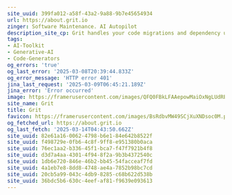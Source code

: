 ```yaml
---
site_uuid: 399fa012-a58f-43a2-9a88-9b7e45654934
url: https://about.grit.io
zinger: Software Maintenance. AI Autopilot
description_site_cp: Grit handles your code migrations and dependency upgrades for you
tags:
- AI-Toolkit
- Generative-AI
- Code-Generators
og_errors: 'true'
og_last_error: '2025-03-08T20:39:44.833Z'
og_error_message: 'HTTP error 401'
jina_last_request: '2025-03-09T06:45:21.189Z'
jina_error: 'Error occurred'
image: https://framerusercontent.com/images/QFQ0FBkLFAAepowMaiOxNgLUdRE.png
site_name: Grit
title: Grit
favicon: https://framerusercontent.com/images/BsRdbvMW49SCjXuXNDsoc0M.png
og_fetched_url: https://about.grit.io
og_last_fetch: '2025-03-14T04:43:50.662Z'
site_uuid: 82e61a16-0062-4798-b6e1-84e642b8522f
site_uuid: f498729e-0fb6-4c8f-9ff8-e951380b0aca
site_uuid: 76ec1aa2-b336-45f1-bca7-f47f7921b4f8
site_uuid: d3d7a4aa-4301-4f94-8f2a-9b3b4372540c
site_uuid: 1db6e720-846e-46b2-bb45-54facceaf7fd
site_uuid: 4a1eb7e8-8dd8-4748-ae4a-7852b98bc7cd
site_uuid: 20cb5a99-043c-4db9-8285-c68b622d538b
site_uuid: 36bdc5b6-630c-4eef-af81-f9639e093613
---
```


